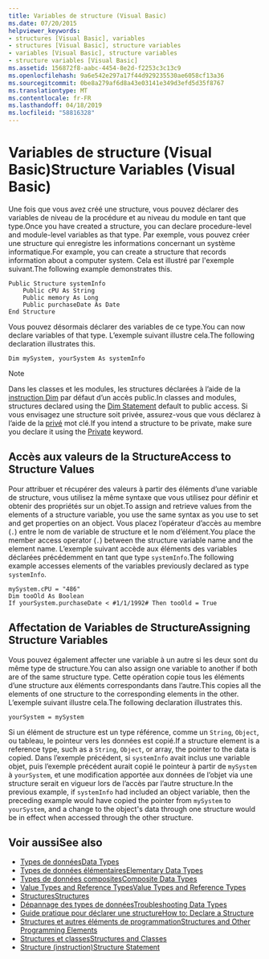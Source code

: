 ```yaml
---
title: Variables de structure (Visual Basic)
ms.date: 07/20/2015
helpviewer_keywords:
- structures [Visual Basic], variables
- structures [Visual Basic], structure variables
- variables [Visual Basic], structure variables
- structure variables [Visual Basic]
ms.assetid: 156872f8-aabc-4454-8e2d-f2253c3c13c9
ms.openlocfilehash: 9a6e542e297a17f44d929235530ae6058cf13a36
ms.sourcegitcommit: 0be8a279af6d8a43e03141e349d3efd5d35f8767
ms.translationtype: MT
ms.contentlocale: fr-FR
ms.lasthandoff: 04/18/2019
ms.locfileid: "58816328"
---
```

# <a name="structure-variables-visual-basic"></a><span data-ttu-id="692c4-102">Variables de structure (Visual Basic)</span><span class="sxs-lookup"><span data-stu-id="692c4-102">Structure Variables (Visual Basic)</span></span>
<span data-ttu-id="692c4-103">Une fois que vous avez créé une structure, vous pouvez déclarer des variables de niveau de la procédure et au niveau du module en tant que type.</span><span class="sxs-lookup"><span data-stu-id="692c4-103">Once you have created a structure, you can declare procedure-level and module-level variables as that type.</span></span> <span data-ttu-id="692c4-104">Par exemple, vous pouvez créer une structure qui enregistre les informations concernant un système informatique.</span><span class="sxs-lookup"><span data-stu-id="692c4-104">For example, you can create a structure that records information about a computer system.</span></span> <span data-ttu-id="692c4-105">Cela est illustré par l'exemple suivant.</span><span class="sxs-lookup"><span data-stu-id="692c4-105">The following example demonstrates this.</span></span>  
  
```  
Public Structure systemInfo  
    Public cPU As String  
    Public memory As Long  
    Public purchaseDate As Date  
End Structure  
```  
  
 <span data-ttu-id="692c4-106">Vous pouvez désormais déclarer des variables de ce type.</span><span class="sxs-lookup"><span data-stu-id="692c4-106">You can now declare variables of that type.</span></span> <span data-ttu-id="692c4-107">L’exemple suivant illustre cela.</span><span class="sxs-lookup"><span data-stu-id="692c4-107">The following declaration illustrates this.</span></span>  
  
```  
Dim mySystem, yourSystem As systemInfo  
```  
  
> [!NOTE]
>  <span data-ttu-id="692c4-108">Dans les classes et les modules, les structures déclarées à l’aide de la [instruction Dim](../../../../visual-basic/language-reference/statements/dim-statement.md) par défaut d’un accès public.</span><span class="sxs-lookup"><span data-stu-id="692c4-108">In classes and modules, structures declared using the [Dim Statement](../../../../visual-basic/language-reference/statements/dim-statement.md) default to public access.</span></span> <span data-ttu-id="692c4-109">Si vous envisagez une structure soit privée, assurez-vous que vous déclarez à l’aide de la [privé](../../../../visual-basic/language-reference/modifiers/private.md) mot clé.</span><span class="sxs-lookup"><span data-stu-id="692c4-109">If you intend a structure to be private, make sure you declare it using the [Private](../../../../visual-basic/language-reference/modifiers/private.md) keyword.</span></span>  
  
## <a name="access-to-structure-values"></a><span data-ttu-id="692c4-110">Accès aux valeurs de la Structure</span><span class="sxs-lookup"><span data-stu-id="692c4-110">Access to Structure Values</span></span>  
 <span data-ttu-id="692c4-111">Pour attribuer et récupérer des valeurs à partir des éléments d’une variable de structure, vous utilisez la même syntaxe que vous utilisez pour définir et obtenir des propriétés sur un objet.</span><span class="sxs-lookup"><span data-stu-id="692c4-111">To assign and retrieve values from the elements of a structure variable, you use the same syntax as you use to set and get properties on an object.</span></span> <span data-ttu-id="692c4-112">Vous placez l’opérateur d’accès au membre (`.`) entre le nom de variable de structure et le nom d’élément.</span><span class="sxs-lookup"><span data-stu-id="692c4-112">You place the member access operator (`.`) between the structure variable name and the element name.</span></span> <span data-ttu-id="692c4-113">L’exemple suivant accède aux éléments des variables déclarées précédemment en tant que type `systemInfo`.</span><span class="sxs-lookup"><span data-stu-id="692c4-113">The following example accesses elements of the variables previously declared as type `systemInfo`.</span></span>  
  
```  
mySystem.cPU = "486"  
Dim tooOld As Boolean  
If yourSystem.purchaseDate < #1/1/1992# Then tooOld = True  
```  
  
## <a name="assigning-structure-variables"></a><span data-ttu-id="692c4-114">Affectation de Variables de Structure</span><span class="sxs-lookup"><span data-stu-id="692c4-114">Assigning Structure Variables</span></span>  
 <span data-ttu-id="692c4-115">Vous pouvez également affecter une variable à un autre si les deux sont du même type de structure.</span><span class="sxs-lookup"><span data-stu-id="692c4-115">You can also assign one variable to another if both are of the same structure type.</span></span> <span data-ttu-id="692c4-116">Cette opération copie tous les éléments d’une structure aux éléments correspondants dans l’autre.</span><span class="sxs-lookup"><span data-stu-id="692c4-116">This copies all the elements of one structure to the corresponding elements in the other.</span></span> <span data-ttu-id="692c4-117">L’exemple suivant illustre cela.</span><span class="sxs-lookup"><span data-stu-id="692c4-117">The following declaration illustrates this.</span></span>  
  
```  
yourSystem = mySystem  
```  
  
 <span data-ttu-id="692c4-118">Si un élément de structure est un type référence, comme un `String`, `Object`, ou tableau, le pointeur vers les données est copié.</span><span class="sxs-lookup"><span data-stu-id="692c4-118">If a structure element is a reference type, such as a `String`, `Object`, or array, the pointer to the data is copied.</span></span> <span data-ttu-id="692c4-119">Dans l’exemple précédent, si `systemInfo` avait inclus une variable objet, puis l’exemple précédent aurait copié le pointeur à partir de `mySystem` à `yourSystem`, et une modification apportée aux données de l’objet via une structure serait en vigueur lors de l’accès par l’autre structure.</span><span class="sxs-lookup"><span data-stu-id="692c4-119">In the previous example, if `systemInfo` had included an object variable, then the preceding example would have copied the pointer from `mySystem` to `yourSystem`, and a change to the object's data through one structure would be in effect when accessed through the other structure.</span></span>  
  
## <a name="see-also"></a><span data-ttu-id="692c4-120">Voir aussi</span><span class="sxs-lookup"><span data-stu-id="692c4-120">See also</span></span>

- [<span data-ttu-id="692c4-121">Types de données</span><span class="sxs-lookup"><span data-stu-id="692c4-121">Data Types</span></span>](../../../../visual-basic/programming-guide/language-features/data-types/index.md)
- [<span data-ttu-id="692c4-122">Types de données élémentaires</span><span class="sxs-lookup"><span data-stu-id="692c4-122">Elementary Data Types</span></span>](../../../../visual-basic/programming-guide/language-features/data-types/elementary-data-types.md)
- [<span data-ttu-id="692c4-123">Types de données composites</span><span class="sxs-lookup"><span data-stu-id="692c4-123">Composite Data Types</span></span>](../../../../visual-basic/programming-guide/language-features/data-types/composite-data-types.md)
- [<span data-ttu-id="692c4-124">Value Types and Reference Types</span><span class="sxs-lookup"><span data-stu-id="692c4-124">Value Types and Reference Types</span></span>](../../../../visual-basic/programming-guide/language-features/data-types/value-types-and-reference-types.md)
- [<span data-ttu-id="692c4-125">Structures</span><span class="sxs-lookup"><span data-stu-id="692c4-125">Structures</span></span>](../../../../visual-basic/programming-guide/language-features/data-types/structures.md)
- [<span data-ttu-id="692c4-126">Dépannage des types de données</span><span class="sxs-lookup"><span data-stu-id="692c4-126">Troubleshooting Data Types</span></span>](../../../../visual-basic/programming-guide/language-features/data-types/troubleshooting-data-types.md)
- [<span data-ttu-id="692c4-127">Guide pratique pour déclarer une structure</span><span class="sxs-lookup"><span data-stu-id="692c4-127">How to: Declare a Structure</span></span>](../../../../visual-basic/programming-guide/language-features/data-types/how-to-declare-a-structure.md)
- [<span data-ttu-id="692c4-128">Structures et autres éléments de programmation</span><span class="sxs-lookup"><span data-stu-id="692c4-128">Structures and Other Programming Elements</span></span>](../../../../visual-basic/programming-guide/language-features/data-types/structures-and-other-programming-elements.md)
- [<span data-ttu-id="692c4-129">Structures et classes</span><span class="sxs-lookup"><span data-stu-id="692c4-129">Structures and Classes</span></span>](../../../../visual-basic/programming-guide/language-features/data-types/structures-and-classes.md)
- [<span data-ttu-id="692c4-130">Structure (instruction)</span><span class="sxs-lookup"><span data-stu-id="692c4-130">Structure Statement</span></span>](../../../../visual-basic/language-reference/statements/structure-statement.md)
